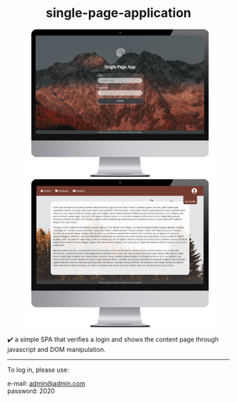 <h1 align="center">single-page-application</h1>

<p align="center">
  <img alt="SinglePageApp" title="SinglePageApp" src="./img/template1.png" width="450px">
  <img alt="SinglePageApp" title="SinglePageApp" src="./img/template2.png" width="450px">
</p>

✔️ a simple SPA that verifies a login and shows the content page through javascript and DOM manipulation.
<hr>

To log in, please use:

e-mail: admin@admin.com<br>
password: 2020
